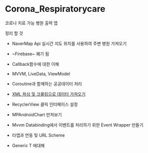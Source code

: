 # Corona_Respiratorycare
코로나 치료 가능 병원 출력 앱

정리 할 것

* NaverMap Api
  실시간 지도 위치를 사용하여 주변 병원 가져오기

* ~Firebase~ 폐기 됨

* Callback함수에 대한 이해

* MVVM, LiveData, ViewModel

* Coroutine과 함께하는 공공데이터 처리

* [XML 파싱 및 크롤링으로 데이터 가져오기](https://velog.io/@cksgodl/%EA%B3%B5%EA%B3%B5%EB%8D%B0%EC%9D%B4%ED%84%B0-XML-%ED%8C%8C%EC%8B%B1-%EB%B0%8F-%ED%81%AC%EB%A1%A4%EB%A7%81%EC%9C%BC%EB%A1%9C-%EB%8D%B0%EC%9D%B4%ED%84%B0-%EA%B0%80%EC%A0%B8%EC%98%A4%EA%B8%B0)

* RecyclerView 클릭 인터페이스 설정

* MPAndroidChart 만져보기

* Mvvm Databinding에서 이벤트를 처리하기 위한 Event Wrapper 만들기

* 타앱과 연동 및 URL Scheme

* Generic T 에대해
